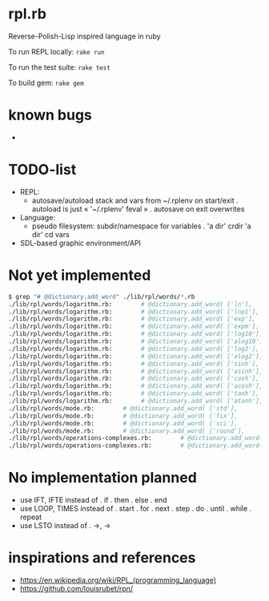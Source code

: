 # rpl.rb

Reverse-Polish-Lisp inspired language in ruby

To run REPL locally: `rake run`

To run the test suite: `rake test`

To build gem: `rake gem`

# known bugs
 -

# TODO-list
  * REPL:
    * autosave/autoload stack and vars from ~/.rplenv on start/exit
      . autoload is just « '~/.rplenv' feval »
      . autosave on exit overwrites
  * Language:
    * pseudo filesystem: subdir/namespace for variables
      . 'a dir' crdir 'a dir' cd vars
  * SDL-based graphic environment/API

# Not yet implemented
```sh
$ grep "# @dictionary.add_word" ./lib/rpl/words/*.rb
./lib/rpl/words/logarithm.rb:        # @dictionary.add_word( ['ln'],
./lib/rpl/words/logarithm.rb:        # @dictionary.add_word( ['lnp1'],
./lib/rpl/words/logarithm.rb:        # @dictionary.add_word( ['exp'],
./lib/rpl/words/logarithm.rb:        # @dictionary.add_word( ['expm'],
./lib/rpl/words/logarithm.rb:        # @dictionary.add_word( ['log10'],
./lib/rpl/words/logarithm.rb:        # @dictionary.add_word( ['alog10'],
./lib/rpl/words/logarithm.rb:        # @dictionary.add_word( ['log2'],
./lib/rpl/words/logarithm.rb:        # @dictionary.add_word( ['alog2'],
./lib/rpl/words/logarithm.rb:        # @dictionary.add_word( ['sinh'],
./lib/rpl/words/logarithm.rb:        # @dictionary.add_word( ['asinh'],
./lib/rpl/words/logarithm.rb:        # @dictionary.add_word( ['cosh'],
./lib/rpl/words/logarithm.rb:        # @dictionary.add_word( ['acosh'],
./lib/rpl/words/logarithm.rb:        # @dictionary.add_word( ['tanh'],
./lib/rpl/words/logarithm.rb:        # @dictionary.add_word( ['atanh'],
./lib/rpl/words/mode.rb:        # @dictionary.add_word( ['std'],
./lib/rpl/words/mode.rb:        # @dictionary.add_word( ['fix'],
./lib/rpl/words/mode.rb:        # @dictionary.add_word( ['sci'],
./lib/rpl/words/mode.rb:        # @dictionary.add_word( ['round'],
./lib/rpl/words/operations-complexes.rb:        # @dictionary.add_word( ['p→r', 'p->r'],
./lib/rpl/words/operations-complexes.rb:        # @dictionary.add_word( ['r→p', 'r->p'],
```

# No implementation planned
  * use IFT, IFTE instead of
    . if
    . then
    . else
    . end
  * use LOOP, TIMES instead of
    . start
    . for
    . next
    . step
    . do
    . until
    . while
    . repeat
  * use LSTO instead of
    . ->, →

# inspirations and references
  * https://en.wikipedia.org/wiki/RPL_(programming_language)
  * https://github.com/louisrubet/rpn/

